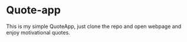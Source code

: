 # Quote-app

This is my simple QuoteApp, just clone the repo and open webpage and enjoy motivational quotes.
